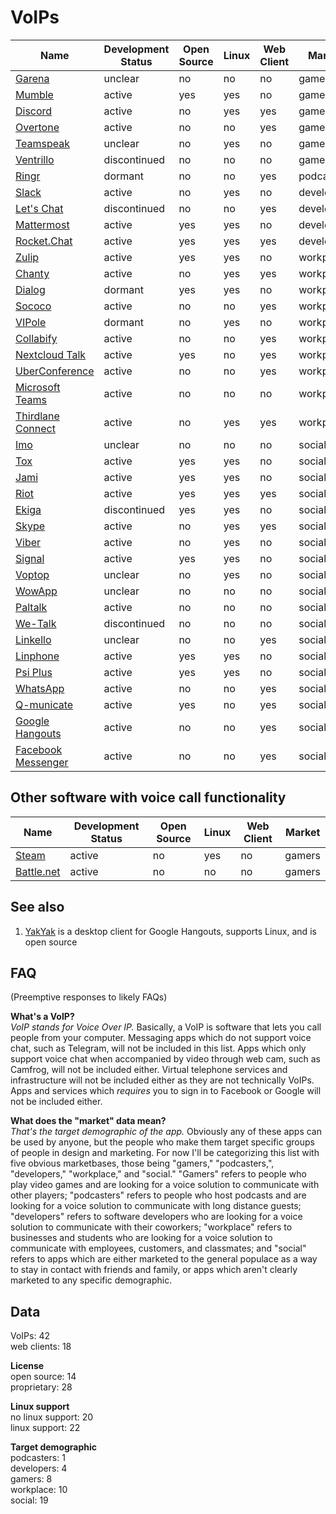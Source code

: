 # VoIPs
| Name                                                                                     | Development Status | Open Source | Linux | Web Client | Market     |
| ---------------------------------------------------------------------------------------- | ------------------ | ----------- | ----- | ---------- | ---------- |
| [Garena](https://www.garena.sg/gpc)                                                      | unclear            | no          | no    | no         | gamers     |
| [Mumble](http://www.mumble.com/)                                                         | active             | yes         | yes   | no         | gamers     |
| [Discord](https://discordapp.com/)                                                       | active             | no          | yes   | yes        | gamers     |
| [Overtone](https://overtone.app/)                                                        | active             | no          | no    | yes        | gamers     |
| [Teamspeak](https://www.teamspeak.com/)                                                  | unclear            | no          | yes   | no         | gamers     |
| [Ventrillo](http://www.ventrilo.com/)                                                    | discontinued       | no          | no    | no         | gamers     |
| [Ringr](http://www.ringr.com/)                                                           | dormant            | no          | no    | yes        | podcasters |
| [Slack](https://slack.com/)                                                              | active             | no          | yes   | no         | developers |
| [Let's Chat](https://sdelements.github.io/lets-chat/)                                    | discontinued       | no          | no    | yes        | developers |
| [Mattermost](https://www.mattermost.org/)                                                | active             | yes         | yes   | no         | developers |
| [Rocket.Chat](https://rocket.chat/)                                                      | active             | yes         | yes   | yes        | developers |
| [Zulip](https://zulipchat.com/)                                                          | active             | yes         | yes   | no         | workplace  |
| [Chanty](https://www.chanty.com/)                                                        | active             | no          | yes   | yes        | workplace  |
| [Dialog](https://dlg.im/en/)                                                             | dormant            | yes         | yes   | no         | workplace  |
| [Sococo](https://www.sococo.com/)                                                        | active             | no          | no    | yes        | workplace  |
| [VIPole](https://www.vipole.com/)                                                        | dormant            | no          | yes   | no         | workplace  |
| [Collabify](https://collabify.app/)                                                      | active             | no          | no    | yes        | workplace  |
| [Nextcloud Talk](https://www.thirdlane.com/products/thirdlane-connect)                   | active             | yes         | no    | yes        | workplace  |
| [UberConference](https://www.uberconference.com/)                                        | active             | no          | no    | yes        | workplace  |
| [Microsoft Teams](https://products.office.com/en-us/microsoft-teams/group-chat-software) | active             | no          | no    | no         | workplace  |
| [Thirdlane Connect](https://www.thirdlane.com/products/thirdlane-connect)                | active             | no          | yes   | yes        | workplace  |
| [Imo](https://imo.im/)                                                                   | unclear            | no          | no    | no         | social     |
| [Tox](https://tox.chat/)                                                                 | active             | yes         | yes   | no         | social     |
| [Jami](https://jami.net/)                                                                | active             | yes         | yes   | no         | social     |
| [Riot](https://about.riot.im/)                                                           | active             | yes         | yes   | yes        | social     |
| [Ekiga](http://www.ekiga.org/)                                                           | discontinued       | yes         | yes   | no         | social     |
| [Skype](https://www.skype.com/en/)                                                       | active             | no          | yes   | yes        | social     |
| [Viber](https://www.viber.com/en/)                                                       | active             | no          | yes   | no         | social     |
| [Signal](https://signal.org/)                                                            | active             | yes         | yes   | no         | social     |
| [Voptop](https://www.voptop.com/)                                                        | unclear            | no          | yes   | no         | social     |
| [WowApp](https://www.wowapp.com/)                                                        | unclear            | no          | no    | no         | social     |
| [Paltalk](https://www.paltalk.com/)                                                      | active             | no          | no    | no         | social     |
| [We-Talk](https://www.we-talk.co/)                                                       | discontinued       | no          | no    | no         | social     |
| [Linkello](https://linkello.com/)                                                        | unclear            | no          | no    | yes        | social     |
| [Linphone](http://www.linphone.org/)                                                     | active             | yes         | yes   | no         | social     |
| [Psi Plus](https://psi-plus.com/)                                                        | active             | yes         | yes   | no         | social     |
| [WhatsApp](https://www.whatsapp.com/)                                                    | active             | no          | no    | yes        | social     |
| [Q-municate](http://q-municate.com/)                                                     | active             | yes         | no    | yes        | social     |
| [Google Hangouts](https://hangouts.google.com/)                                          | active             | no          | no    | yes        | social     |
| [Facebook Messenger](https://www.messenger.com/)                                         | active             | no          | no    | yes        | social     |

## Other software with voice call functionality
| Name                                                                 | Development Status | Open Source | Linux | Web Client | Market |
| -------------------------------------------------------------------- | ------------------ | ----------- | ----- | ---------- | ------ |
| [Steam](http://store.steampowered.com/about/)                        | active             | no          | yes   | no         | gamers |
| [Battle.net](https://www.blizzard.com/en-us/apps/battle.net/desktop) | active             | no          | no    | no         | gamers |

## See also
1. [YakYak](https://github.com/yakyak/yakyak) is a desktop client for Google Hangouts, supports Linux, and is open source

## FAQ
(Preemptive responses to likely FAQs)

**What's a VoIP?**  
*VoIP stands for Voice Over IP.* Basically, a VoIP is software that lets you call people from your computer. Messaging apps which do not support voice chat, such as Telegram, will not be included in this list. Apps which only support voice chat when accompanied by video through web cam, such as Camfrog, will not be included either. Virtual telephone services and infrastructure will not be included either as they are not technically VoIPs. Apps and services which *requires* you to sign in to Facebook or Google will not be included either.

**What does the "market" data mean?**  
*That's the target demographic of the app.* Obviously any of these apps can be used by anyone, but the people who make them target specific groups of people in design and marketing. For now I'll be categorizing this list with five obvious marketbases, those being "gamers," "podcasters,", "developers," "workplace," and "social." "Gamers" refers to people who play video games and are looking for a voice solution to communicate with other players; "podcasters" refers to people who host podcasts and are looking for a voice solution to communicate with long distance guests; "developers" refers to software developers who are looking for a voice solution to communicate with their coworkers; "workplace" refers to businesses and students who are looking for a voice solution to communicate with employees, customers, and classmates; and "social" refers to apps which are either marketed to the general populace as a way to stay in contact with friends and family, or apps which aren't clearly marketed to any specific demographic.

## Data
VoIPs: 42  
web clients: 18

**License**  
open source: 14  
proprietary: 28

**Linux support**  
no linux support: 20  
linux support: 22

**Target demographic**  
podcasters: 1  
developers: 4  
gamers: 8  
workplace: 10  
social: 19
